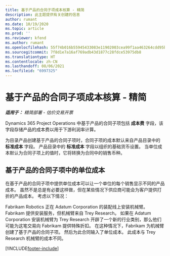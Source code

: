 ```yaml
---
title: 基于产品的合同子项成本核算 - 精简
description: 此主题提供有关创建的信息
author: rumant
ms.date: 10/19/2020
ms.topic: article
ms.prod: ''
ms.reviewer: kfend
ms.author: rumant
ms.openlocfilehash: 55f74b016b55945433083e11902003cea99f1aa463264cdd95b0aad389592e20
ms.sourcegitcommit: 7f8d1e7a16af769adb43d1877c28fdce53975db8
ms.translationtype: HT
ms.contentlocale: zh-CN
ms.lasthandoff: 08/06/2021
ms.locfileid: "6997325"
---
```

# <a name="cost-product-based-contract-lines---lite"></a>基于产品的合同子项成本核算 - 精简

_**适用于：** 精简部署 - 估价交易开票_


Dynamics 365 Project Operations 中基于产品的合同子项包括 **成本费** 字段，该字段存储产品的成本费以用于下游利润率计算。

为目录产品创建基于产品的合同子项时，合同子项的成本默认来自产品目录中的 **标准成本** 字段。 产品目录中的 **标准成本** 字段以组织的基础货币设置。 当单位成本默认为合同子项上的值时，它将转换为合同中的销售币种。

## <a name="unit-cost-on-a-product-based-contract-line"></a>基于产品的合同子项中的单位成本

在基于产品的合同子项中提供单位成本可以让一个单位的每个销售显示不同的产品成本。 虽然不是总是有必要这样做，但在某些情况下供应商可能会为客户提供打折的产品成本。 考虑以下情况：

Fabrikam Robotics 正在 Adatum Corporation 的装配线上安装机械臂。 Fabrikam 提供安装服务，但机械臂来自 Trey Research。 如果在 Adatum Corporation 安装机械臂为 Trey Research 开辟了一个新的行业类别，那么他们可能为这笔交易向 Fabrikam 提供特殊折扣。 在这种情况下，Fabrikam 为机械臂创建了基于产品的合同子项。 然后为此合同输入了单位成本。 此成本与 Trey Research 机械臂的成本不同。


[!INCLUDE[footer-include](../../includes/footer-banner.md)]